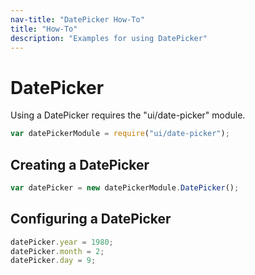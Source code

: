 ```yaml
---
nav-title: "DatePicker How-To"
title: "How-To"
description: "Examples for using DatePicker"
---
```

# DatePicker
Using a DatePicker requires the "ui/date-picker" module.
``` JavaScript
var datePickerModule = require("ui/date-picker");
```
## Creating a DatePicker
``` JavaScript
var datePicker = new datePickerModule.DatePicker();
```
## Configuring a DatePicker
``` JavaScript
datePicker.year = 1980;
datePicker.month = 2;
datePicker.day = 9;
```
